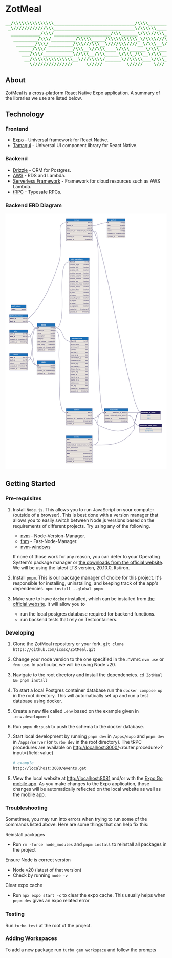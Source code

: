 # ZotMeal

<pre style="color: green;">
__/\\\\\\\\\\\\\\\______________________________/\\\\____________/\\\\________________________________/\\\\\\____
 _\////////////\\\______________________________\/\\\\\\________/\\\\\\_______________________________\////\\\____
  ___________/\\\/_____________________/\\\______\/\\\//\\\____/\\\//\\\__________________________________\/\\\____
   _________/\\\/_________/\\\\\_____/\\\\\\\\\\\_\/\\\\///\\\/\\\/_\/\\\_____/\\\\\\\\___/\\\\\\\\\_______\/\\\____
    _______/\\\/_________/\\\///\\\__\////\\\////__\/\\\__\///\\\/___\/\\\___/\\\/////\\\_\////////\\\______\/\\\____
     _____/\\\/__________/\\\__\//\\\____\/\\\______\/\\\____\///_____\/\\\__/\\\\\\\\\\\____/\\\\\\\\\\_____\/\\\____
      ___/\\\/___________\//\\\__/\\\_____\/\\\_/\\__\/\\\_____________\/\\\_\//\\///////____/\\\/////\\\_____\/\\\____
       __/\\\\\\\\\\\\\\\__\///\\\\\/______\//\\\\\___\/\\\_____________\/\\\__\//\\\\\\\\\\_\//\\\\\\\\/\\__/\\\\\\\\\_
        _\///////////////_____\/////_________\/////____\///______________\///____\//////////___\////////\//__\/////////__
</pre>

## About

ZotMeal is a cross-platform React Native Expo application.
A summary of the libraries we use are listed below.

## Technology

### Frontend

- [Expo](https://expo.dev) - Universal framework for React Native.
- [Tamagui](https://tamagui.dev/) - Universal UI component library for React Native.

### Backend

- [Drizzle](https://drizzle.dev/) - ORM for Postgres.
- [AWS](https://aws.amazon.com/) - RDS and Lambda.
- [Serverless Framework](https://www.serverless.com/) - Framework for cloud resources such as AWS Lambda.
- [tRPC](https://trpc.io/) - Typesafe RPCs.

### Backend ERD Diagram

![ERD Diagram](/packages/db/diagram/erd.svg)

## Getting Started

### Pre-requisites

1. Install `Node.js`. This allows you to run JavaScript on your computer (outside of a browser).
   This is best done with a version manager that allows you to easily switch between
   Node.js versions based on the requirements of different projects.
   Try using any of the following.

   - [nvm](https://github.com/nvm-sh/nvm) - Node-Version-Manager.
   - [fnm](https://github.com/Schniz/fnm) - Fast-Node-Manager.
   - [nvm-windows](https://github.com/coreybutler/nvm-windows)

   If none of those work for any reason, you can defer to your Operating System's
   package manager or [the downloads from the official website](https://nodejs.org/en/download).
   We will be using the latest LTS version, 20.10.0, lts/iron.

2. Install `pnpm`. This is our package manager of choice for this project.
   It's responsible for installing, uninstalling, and keeping track of the app's dependencies.
   `npm install --global pnpm`

3. Make sure to have `docker` installed, which can be installed from [the official website](https://www.docker.com/get-started/). It will allow you to
   - run the local postgres database required for backend functions.
   - run backend tests that rely on Testcontainers.

### Developing

1. Clone the ZotMeal repository or your fork.
   `git clone https://github.com/icssc/ZotMeal.git`

3. Change your node version to the one specified in the .nvmrc
   `nvm use` or `fnm use`. In particular, we will be using Node v20.
   
5. Navigate to the root directory and install the dependencies.
   `cd ZotMeal && pnpm install`

6. To start a local Postgres container database run the `docker compose up` in the root directory.
   This will automatically set up and run a test database using docker.

7. Create a new file called `.env` based on the example given in `.env.development`

8. Run `pnpm db:push` to push the schema to the docker database.

9. Start local development by running `pnpm dev` in `/apps/expo` and `pnpm dev` in `/apps/server` (or `turbo dev` in the root directory).
   The tRPC procedures are available on <http://localhost:3000/><router.procedure\>?input={field: value}

   ```sh
   # example
   http://localhost:3000/events.get
   ```

10. View the local website at <http://localhost:8081> and/or with the [Expo Go mobile app](https://expo.dev/client).
   As you make changes to the Expo application, those changes will be automatically
   reflected on the local website as well as the mobile app.

### Troubleshooting

Sometimes, you may run into errors when trying to run some of the commands listed above. Here are some things that can help fix this:

Reinstall packages
- Run `rm -force node_modules` and `pnpm install` to reinstall all packages in the project

Ensure Node is correct version
- Node v20 (latest of that version)
- Check by running `node -v`

Clear expo cache
- Run `npx expo start -c` to clear the expo cache. This usually helps when `pnpm dev` gives an expo related error 

### Testing

Run `turbo test` at the root of the project.

### Adding Workspaces

To add a new package run `turbo gen workspace` and follow the prompts
